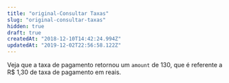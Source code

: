 ```yaml
---
title: "original-Consultar Taxas"
slug: "original-consultar-taxas"
hidden: true
draft: true
createdAt: "2018-12-10T14:42:24.994Z"
updatedAt: "2019-12-02T22:56:58.122Z"
---
```

Veja que a taxa de pagamento retornou um `amount` de 130, que é referente a R$ 1,30 de taxa de pagamento em reais.